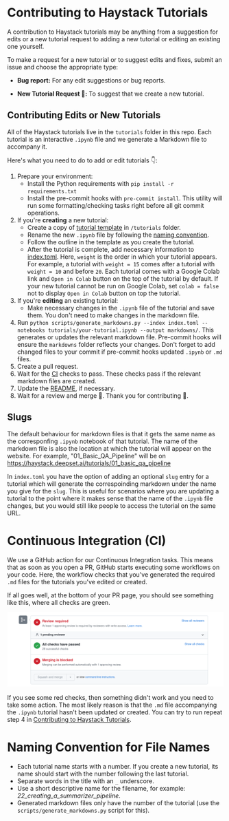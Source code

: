 # Contributing to Haystack Tutorials

A contribution to Haystack tutorials may be anything from a suggestion for edits or a new tutorial request to adding a new tutorial or editing an existing one yourself.

To make a request for a new tutorial or to suggest edits and fixes, submit an issue and choose the appropriate type:

- **Bug  report:** For any edit suggestions or bug reports.

- **New Tutorial Request 📓:** To suggest that we create a new tutorial.

## Contributing Edits or New Tutorials

All of the Haystack tutorials live in the `tutorials` folder in this repo. Each tutorial is an interactive `.ipynb` file and we generate a Markdown file to accompany it.

Here's what you need to do to add or edit tutorials 👇:

1. Prepare your environment:
   - Install the Python requirements with `pip install -r requirements.txt`
   - Install the pre-commit hooks with `pre-commit install`. This utility will run some formatting/checking
   tasks right before all git commit operations.
2. If you're **creating** a new tutorial:
   - Create a copy of [tutorial template](/tutorials/template.ipynb) in `/tutorials` folder.
   - Rename the new `.ipynb` file by following the [naming convention](#naming-convention-for-file-names).
   - Follow the outline in the template as you create the tutorial.
   - After the tutorial is complete, add necessary information to [index.toml](/index.toml). Here, `weight` is the order in which your tutorial appears. For example, a tutorial with `weight = 15` comes after a tutorial with `weight = 10` and before `20`. Each tutorial comes with a Google Colab link and `Open in Colab` button on the top of the tutorial by default. If your new tutorial cannot be run on Google Colab, set `colab = false` not to display `Open in Colab` button on top the tutorial.
3. If you're **editing** an existing tutorial:
   - Make necessary changes in the `.ipynb` file of the tutorial and save them. You don't need to make changes in the markdown file. 
4. Run `python scripts/generate_markdowns.py --index index.toml --notebooks tutorials/your-tutorial.ipynb --output markdowns/`. This generates or updates the relevant markdown file. Pre-commit hooks will ensure the `markdowns` folder reflects your changes. Don't forget to add changed files to your commit if pre-commit hooks updated `.ipynb` or `.md` files.
5. Create a pull request.
6. Wait for the [CI](#ci-continuous-integration) checks to pass.
   These checks pass if the relevant markdown files are created.
7. Update the [README](./README.md), if necessary.
8. Wait for a review and merge 🎉. Thank you for contributing 💙.

## Slugs

The default behaviour for markdown files is that it gets the same name as the corresponfing `.ipynb` notebook of that tutorial. The name of the markdown file is also the location at which the tutorial will appear on the website. 
For example, "01_Basic_QA_Pipeline" will be on https://haystack.deepset.ai/tutorials/01_basic_qa_pipeline

In `index.toml` you have the option of adding an optional `slug` entry for a tutorial which will generate the correspoinding markdown under the name you give for the `slug`. This is useful for scenarios where you are updating a tutorial to the point where it makes sense that the name of the `.ipynb` file changes, but you would still like people to access the tutorial on the same URL.

# Continuous Integration (CI)

We use a GitHub action for our Continuous Integration tasks. This means that as soon as you open a PR, GitHub starts executing some workflows on your code. Here, the workflow checks that you've generated the required `.md` files for the tutorials you've edited or created.

If all goes well, at the bottom of your PR page, you should see something like this, where all checks are green.

![](https://raw.githubusercontent.com/deepset-ai/haystack/main/docs/img/ci-success.png)

If you see some red checks, then something didn't work and you need to take some action. The most likely reason is that the `.md` file accompanying the `.ipynb` tutorial hasn't been updated or created. You can try to run repeat step 4 in [Contributing to Haystack Tutorials](#contributing-to-haystack-tutorials).

# Naming Convention for File Names

- Each tutorial name starts with a number. If you create a new tutorial, its name should start with the number following the last tutorial. 
- Separate words in the title with an `_` underscore.
- Use a short descriptive name for the filename, for example: *22_creating_a_summarizer_pipeline*.
- Generated markdown files only have the number of the tutorial (use the `scripts/generate_markdowns.py` script for this).
